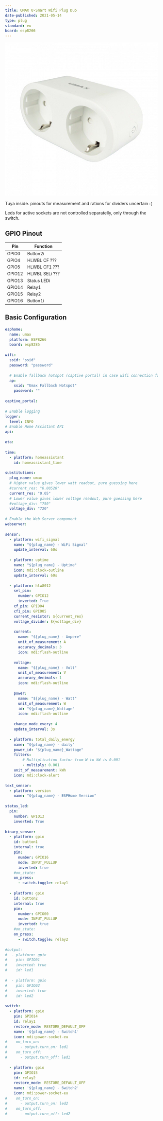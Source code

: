 ```yaml
---
title: UMAX U-Smart Wifi Plug Duo
date-published: 2021-05-14
type: plug
standard: eu
board: esp8266
---
```


![alt text](umax-wifi-plug-duo.jpeg "UMAX U-Smart Wifi Plug Duo")

Tuya inside. pinouts for measurement and rations for dividers uncertain :(

Leds for active sockets are not controlled separatelly, only through the switch.

## GPIO Pinout

| Pin    | Function            |
| ------ | ------------------- |
| GPIO0  | Button2i            |
| GPIO4  | HLWBL CF       ???  |
| GPIO5  | HLWBL CF1      ???  |
| GPIO12 | HLWBL SELi     ???  |
| GPIO13 | Status LEDi         |
| GPIO14 | Relay1              |
| GPIO15 | Relay2              |
| GPIO16 | Button1i            |

## Basic Configuration

```yaml
esphome:
  name: umax
  platform: ESP8266
  board: esp8285

wifi:
  ssid: "ssid"
  password: "password"

  # Enable fallback hotspot (captive portal) in case wifi connection fails
  ap:
    ssid: "Umax Fallback Hotspot"
    password: ""

captive_portal:

# Enable logging
logger:
  level: INFO
# Enable Home Assistant API
api:

ota:

time:
  - platform: homeassistant
    id: homeassistant_time

substitutions:
  plug_name: umax
  # Higher value gives lower watt readout, pure guessing here
  #current_res: "0.00520"
  current_res: "0.05"
  # Lower value gives lower voltage readout, pure guessing here
  #voltage_div: "750"
  voltage_div: "720"

# Enable the Web Server component 
webserver:

sensor:
  - platform: wifi_signal
    name: "${plug_name} - WiFi Signal"
    update_interval: 60s

  - platform: uptime
    name: "${plug_name} - Uptime"
    icon: mdi:clock-outline
    update_interval: 60s

  - platform: hlw8012
    sel_pin:
      number: GPIO12
      inverted: True
    cf_pin: GPIO04
    cf1_pin: GPIO05
    current_resistor: ${current_res}
    voltage_divider: ${voltage_div}

    current:
      name: "${plug_name} - Ampere"
      unit_of_measurement: A
      accuracy_decimals: 3
      icon: mdi:flash-outline

    voltage:
      name: "${plug_name} - Volt"
      unit_of_measurement: V
      accuracy_decimals: 1
      icon: mdi:flash-outline

    power:
      name: "${plug_name} - Watt"
      unit_of_measurement: W
      id: "${plug_name}_Wattage"
      icon: mdi:flash-outline

    change_mode_every: 4
    update_interval: 3s

  - platform: total_daily_energy
    name: "${plug_name} - daily"
    power_id: "${plug_name}_Wattage"
    filters:
        # Multiplication factor from W to kW is 0.001
        - multiply: 0.001
    unit_of_measurement: kWh
    icon: mdi:clock-alert

text_sensor:
  - platform: version
    name: "${plug_name} - ESPHome Version"

status_led:
  pin:
    number: GPIO13
    inverted: True

binary_sensor:
  - platform: gpio
    id: button1
    internal: true
    pin:
      number: GPIO16
      mode: INPUT_PULLUP
      inverted: true
    #on_state:
    on_press:
      - switch.toggle: relay1

  - platform: gpio
    id: button2
    internal: true
    pin:
      number: GPIO00
      mode: INPUT_PULLUP
      inverted: true
    #on_state:
    on_press:
      - switch.toggle: relay2

#output:
#  - platform: gpio
#    pin: GPIO01
#    inverted: true
#    id: led1

#  - platform: gpio
#    pin: GPIO02
#    inverted: true
#    id: led2

switch:
  - platform: gpio
    pin: GPIO14
    id: relay1
    restore_mode: RESTORE_DEFAULT_OFF
    name: '${plug_name} - Switch1'
    icon: mdi:power-socket-eu
#    on_turn_on:
#      - output.turn_on: led1
#    on_turn_off:
#      - output.turn_off: led1

  - platform: gpio
    pin: GPIO15
    id: relay2
    restore_mode: RESTORE_DEFAULT_OFF
    name: '${plug_name} - Switch2'
    icon: mdi:power-socket-eu
#    on_turn_on:
#      - output.turn_on: led2
#    on_turn_off:
#      - output.turn_off: led2
```
